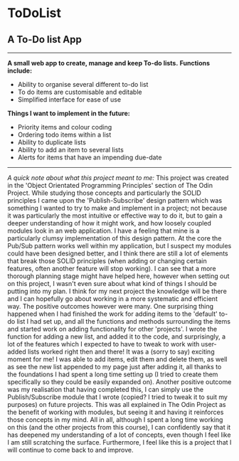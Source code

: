 # ToDoList
## A To-Do list App
---

**A small web app to create, manage and keep To-do lists.**
**Functions include:**
- Ability to organise several different to-do list
- To do items are customisable and editable
- Simplified interface for ease of use

**Things I want to implement in the future:**
- Priority items and colour coding
- Ordering todo items within a list
- Ability to duplicate lists
- Ability to add an item to several lists
- Alerts for items that have an impending due-date

---

*A quick note about what this project meant to me:*
This project was created in the 'Object Orientated Programming Principles' section of The Odin Project. While studying those concepts and particularly the SOLID principles I came upon the 'Publish-Subscribe' design pattern which was something I wanted to try to make and implement in a project; not because it was particularly the most intuitive or effective way to do it, but to gain a deeper understanding of how it might work, and how loosely coupled modules look in an web application. 
I have a feeling that mine is a particularly clumsy implementation of this design pattern. At the core the Pub/Sub pattern works well within my application, but I suspect my modules could have been designed better, and I think there are still a lot of elements that break those SOLID principles (when adding or changing certain features, often another feature will stop working). I can see that a more thorough planning stage might have helped here, however when setting out on this project, I wasn't even sure about what kind of things I should be putting into my plan. I think for my next project the knowledge will be there and I can hopefully go about working in a more systematic and efficient way.
The positive outcomes however were many. One surprising thing happened when I had finished the work for adding items to the 'default' to-do list I had set up, and all the functions and methods surrounding the items and started work on adding functionality for other 'projects'. I wrote the function for adding a new list, and added it to the code, and surprisingly, a lot of the features which I expected to have to tweak to work with user-added lists worked right then and there! It was a (sorry to say) exciting moment for me! I was able to add items, edit them and delete them, as well as see the new list appended to my page just after adding it, all thanks to the foundations I had spent a long time setting up (I tried to create them specifically so they could be easily expanded on).
Another positive outcome was my realisation that having completed this, I can simply use the Publish/Subscribe module that I wrote (copied? I tried to tweak it to suit my purposes) on future projects. This was all explained in The Odin Project as the benefit of working with modules, but seeing it and having it reinforces those concepts in my mind.
All in all, although I spent a long time working on this (and the other projects from this course), I can confidently say that it has deepened my understanding of a lot of concepts, even though I feel like I am still scratching the surface.
Furthermore, I feel like this is a project that I will continue to come back to and improve.
